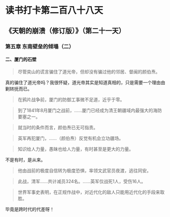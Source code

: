 读书打卡第二百八十八天
===

《天朝的崩溃（修订版）》（第二十一天）
---

### 第五章 东南壁垒的倾塌（二）

#### 二、厦门的石壁

> 尽管奕山的谎言骗住了道光帝，但却没有骗过他的邻居、督闽的颜伯焘。

真的骗住了道光帝吗？我很怀疑，道光帝其实是知道真相的，只是需要一个理由由剿转抚而已。

> 在鸦片战争前，厦门的防御工事微不足道，近乎于零。

> 到了1841年8月厦门之战前，……厦门已经成为清王朝疆域内最强大的海防要塞之一。

> 就当时的条件而言，颜伯焘已无可指责。

> 英军再犯厦门，……（颜伯焘）反觉有机会立功疆场。

> 知识给人力量，愚昧也给人力量，有时甚至是更大的力量。

不是有时，是从来。

> 他由战前的极度自信转为极度恐惧，率领文武官员夜渡，逃往同安。

> 此战，清军……共计减员324名。……英军仅战死1人，受伤16人。

> 世界军事史表明，在正规作战中，对近代化的敌人只能用近代化的手段来取胜。

毕竟是跨时代的代差呀！